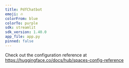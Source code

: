```yaml
---
title: PdfChatbot
emoji: 🔥
colorFrom: blue
colorTo: purple
sdk: streamlit
sdk_version: 1.40.0
app_file: app.py
pinned: false
---
```


Check out the configuration reference at https://huggingface.co/docs/hub/spaces-config-reference

